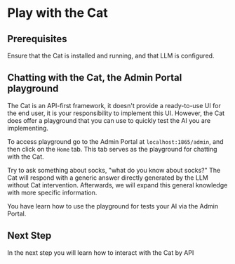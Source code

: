 # Play with the Cat

## Prerequisites

Ensure that the Cat is installed and running, and that LLM is configured.

## Chatting with the Cat, the Admin Portal playground

The Cat is an API-first framework, it doesn't provide a ready-to-use UI for the end user, it is your responsibility to implement this UI. However, the Cat does offer a playground that you can use to quickly test the AI you are implementing.

To access playground go to the Admin Portal at `localhost:1865/admin`, and then click on the `Home` tab. This tab serves as the playground for chatting with the Cat. 

Try to ask something about socks, "what do you know about socks?" The Cat will respond with a generic answer directly generated by the LLM without Cat intervention. Afterwards, we will expand this general knowledge with more specific information.

You have learn how to use the playground for tests your AI via the Admin Portal.

## Next Step
In the next step you will learn how to interact with the Cat by API